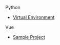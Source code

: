 Python
* [Virtual Environment](./python/VirtualEnvironment.md)
    
    
Vue
* [Sample Project](./vue/SampleProject.md)

